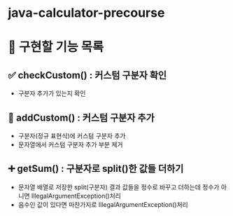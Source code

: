 # java-calculator-precourse

# 📌 구현할 기능 목록

## ✅ checkCustom() : 커스텀 구분자 확인

- 구분자 추가가 있는지 확인

## 📝 addCustom() : 커스텀 구분자 추가

- 구분자(정규 표현식)에 커스텀 구분자 추가
- 문자열에서 커스텀 구분자 추가 부분 제거

## ➕ getSum() : 구분자로 split()한 값들 더하기

- 문자열 배열로 저장한 split(구분자) 결과 값들을 정수로 바꾸고 더하는데 정수가 아니면 IllegalArgumentException()처리
- 음수인 값이 있다면 마찬가지로 IllegalArgumentException()처리